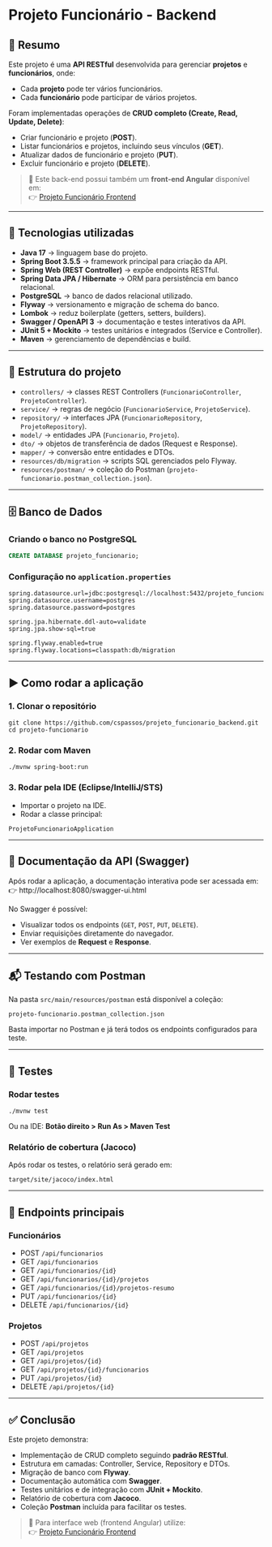 # Projeto Funcionário - Backend

## 📌 Resumo
Este projeto é uma **API RESTful** desenvolvida para gerenciar **projetos** e **funcionários**, onde:
- Cada **projeto** pode ter vários funcionários.
- Cada **funcionário** pode participar de vários projetos.

Foram implementadas operações de **CRUD completo (Create, Read, Update, Delete)**:
- Criar funcionário e projeto (**POST**).
- Listar funcionários e projetos, incluindo seus vínculos (**GET**).
- Atualizar dados de funcionário e projeto (**PUT**).
- Excluir funcionário e projeto (**DELETE**).

> 🔗 Este back-end possui também um **front-end Angular** disponível em:  
> 👉 [Projeto Funcionário Frontend](https://github.com/cspassos/projeto_funcionario_frontend)

---

## 🚀 Tecnologias utilizadas
- **Java 17** → linguagem base do projeto.  
- **Spring Boot 3.5.5** → framework principal para criação da API.  
- **Spring Web (REST Controller)** → expõe endpoints RESTful.  
- **Spring Data JPA / Hibernate** → ORM para persistência em banco relacional.  
- **PostgreSQL** → banco de dados relacional utilizado.  
- **Flyway** → versionamento e migração de schema do banco.  
- **Lombok** → reduz boilerplate (getters, setters, builders).  
- **Swagger / OpenAPI 3** → documentação e testes interativos da API.  
- **JUnit 5 + Mockito** → testes unitários e integrados (Service e Controller).  
- **Maven** → gerenciamento de dependências e build.  

---

## 📂 Estrutura do projeto
- `controllers/` → classes REST Controllers (`FuncionarioController`, `ProjetoController`).  
- `service/` → regras de negócio (`FuncionarioService`, `ProjetoService`).  
- `repository/` → interfaces JPA (`FuncionarioRepository`, `ProjetoRepository`).  
- `model/` → entidades JPA (`Funcionario`, `Projeto`).  
- `dto/` → objetos de transferência de dados (Request e Response).  
- `mapper/` → conversão entre entidades e DTOs.  
- `resources/db/migration` → scripts SQL gerenciados pelo Flyway.  
- `resources/postman/` → coleção do Postman (`projeto-funcionario.postman_collection.json`).  

---

## 🗄️ Banco de Dados

### Criando o banco no PostgreSQL
```sql
CREATE DATABASE projeto_funcionario;
```

### Configuração no `application.properties`
```
spring.datasource.url=jdbc:postgresql://localhost:5432/projeto_funcionario
spring.datasource.username=postgres
spring.datasource.password=postgres

spring.jpa.hibernate.ddl-auto=validate
spring.jpa.show-sql=true

spring.flyway.enabled=true
spring.flyway.locations=classpath:db/migration
```

---

## ▶️ Como rodar a aplicação

### 1. Clonar o repositório
```
git clone https://github.com/cspassos/projeto_funcionario_backend.git
cd projeto-funcionario
```

### 2. Rodar com Maven
```
./mvnw spring-boot:run
```

### 3. Rodar pela IDE (Eclipse/IntelliJ/STS)
- Importar o projeto na IDE.  
- Rodar a classe principal:  
```
ProjetoFuncionarioApplication
```

---

## 📖 Documentação da API (Swagger)
Após rodar a aplicação, a documentação interativa pode ser acessada em:  
👉 http://localhost:8080/swagger-ui.html  

No Swagger é possível:
- Visualizar todos os endpoints (`GET`, `POST`, `PUT`, `DELETE`).  
- Enviar requisições diretamente do navegador.  
- Ver exemplos de **Request** e **Response**.  

---

## 📬 Testando com Postman
Na pasta `src/main/resources/postman` está disponível a coleção:  
```
projeto-funcionario.postman_collection.json
```
Basta importar no Postman e já terá todos os endpoints configurados para teste.

---

## 🧪 Testes

### Rodar testes
```
./mvnw test
```
Ou na IDE: **Botão direito > Run As > Maven Test**  

### Relatório de cobertura (Jacoco)
Após rodar os testes, o relatório será gerado em:  
```
target/site/jacoco/index.html
```

---

## 📌 Endpoints principais

### Funcionários
- POST `/api/funcionarios`  
- GET `/api/funcionarios`  
- GET `/api/funcionarios/{id}`  
- GET `/api/funcionarios/{id}/projetos`  
- GET `/api/funcionarios/{id}/projetos-resumo`  
- PUT `/api/funcionarios/{id}`  
- DELETE `/api/funcionarios/{id}`  

### Projetos
- POST `/api/projetos`  
- GET `/api/projetos`  
- GET `/api/projetos/{id}`  
- GET `/api/projetos/{id}/funcionarios`  
- PUT `/api/projetos/{id}`  
- DELETE `/api/projetos/{id}`  

---

## ✅ Conclusão
Este projeto demonstra:
- Implementação de CRUD completo seguindo **padrão RESTful**.  
- Estrutura em camadas: Controller, Service, Repository e DTOs.  
- Migração de banco com **Flyway**.  
- Documentação automática com **Swagger**.  
- Testes unitários e de integração com **JUnit + Mockito**.  
- Relatório de cobertura com **Jacoco**.  
- Coleção **Postman** incluída para facilitar os testes.  

> 🔗 Para interface web (frontend Angular) utilize:  
> 👉 [Projeto Funcionário Frontend](https://github.com/cspassos/projeto_funcionario_frontend)
